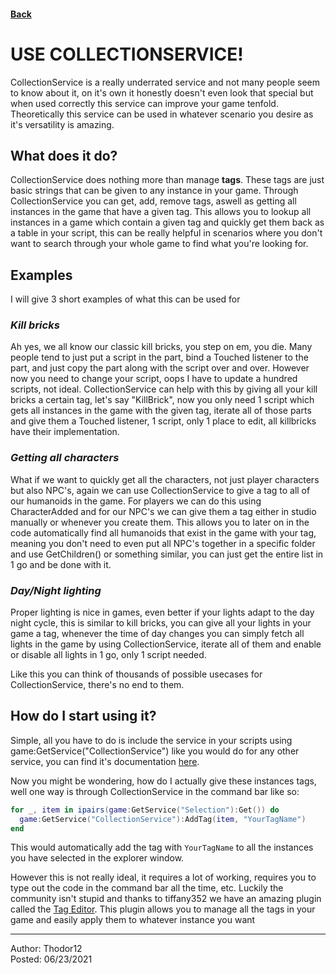 #### [Back](/)

# **USE COLLECTIONSERVICE**!
CollectionService is a really underrated service and not many people seem to know about it, on it's own it honestly doesn't even look that special but when used correctly this service can improve your game tenfold. Theoretically this service can be used in whatever scenario you desire as it's versatility is amazing.

## **What does it do**?
CollectionService does nothing more than manage **tags**. These tags are just basic strings that can be given to any instance in your game. Through CollectionService you can get, add, remove tags, aswell as getting all instances in the game that have a given tag. This allows you to lookup all instances in a game which contain a given tag and quickly get them back as a table in your script, this can be really helpful in scenarios where you don't want to search through your whole game to find what you're looking for.

## **Examples**
I will give 3 short examples of what this can be used for

### *Kill bricks*
Ah yes, we all know our classic kill bricks, you step on em, you die. Many people tend to just put a script in the part, bind a Touched listener to the part, and just copy the part along with the script over and over. However now you need to change your script, oops I have to update a hundred scripts, not ideal. CollectionService can help with this by giving all your kill bricks a certain tag, let's say "KillBrick", now you only need 1 script which gets all instances in the game with the given tag, iterate all of those parts and give them a Touched listener, 1 script, only 1 place to edit, all killbricks have their implementation.

### *Getting all characters*
What if we want to quickly get all the characters, not just player characters but also NPC's, again we can use CollectionService to give a tag to all of our humanoids in the game. For players we can do this using CharacterAdded and for our NPC's we can give them a tag either in studio manually or whenever you create them. This allows you to later on in the code automatically find all humanoids that exist in the game with your tag, meaning you don't need to even put all NPC's together in a specific folder and use GetChildren() or something similar, you can just get the entire list in 1 go and be done with it.

### *Day/Night lighting*
Proper lighting is nice in games, even better if your lights adapt to the day night cycle, this is similar to kill bricks, you can give all your lights in your game a tag, whenever the time of day changes you can simply fetch all lights in the game by using CollectionService, iterate all of them and enable or disable all lights in 1 go, only 1 script needed.

Like this you can think of thousands of possible usecases for CollectionService, there's no end to them.

## **How do I start using it?**
Simple, all you have to do is include the service in your scripts using game:GetService("CollectionService") like you would do for any other service, you can find it's documentation [here](https://developer.roblox.com/en-us/api-reference/class/CollectionService).

Now you might be wondering, how do I actually give these instances tags, well one way is through CollectionService in the command bar like so:
```lua
for _, item in ipairs(game:GetService("Selection"):Get()) do 
  game:GetService("CollectionService"):AddTag(item, "YourTagName")
end
```
This would automatically add the tag with `YourTagName` to all the instances you have selected in the explorer window.

However this is not really ideal, it requires a lot of working, requires you to type out the code in the command bar all the time, etc.
Luckily the community isn't stupid and thanks to tiffany352 we have an amazing plugin called the [Tag Editor](https://devforum.roblox.com/t/tag-editor-plugin/101465).
This plugin allows you to manage all the tags in your game and easily apply them to whatever instance you want
___
Author: Thodor12  
Posted: 06/23/2021
